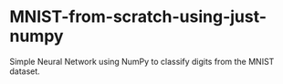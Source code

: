 # MNIST-from-scratch-using-just-numpy
Simple Neural Network using NumPy to classify digits from the MNIST dataset.
